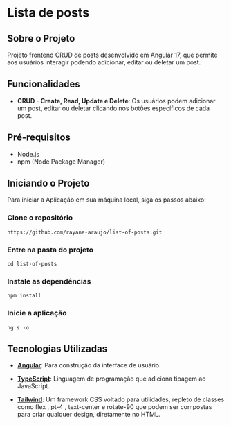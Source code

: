 # Lista de posts

## Sobre o Projeto

Projeto frontend CRUD de posts desenvolvido em Angular 17, que permite aos usuários interagir podendo adicionar, editar ou deletar um post.

## Funcionalidades

- **CRUD - Create, Read, Update e Delete**: Os usuários podem adicionar um post, editar ou deletar clicando nos botões específicos de cada post.


## Pré-requisitos

- Node.js
- npm (Node Package Manager)

## Iniciando  o Projeto
Para iniciar a Aplicação em sua máquina local, siga os passos abaixo:

### Clone o repositório
    

    https://github.com/rayane-araujo/list-of-posts.git

    

### Entre na pasta do projeto

    cd list-of-posts

### Instale as dependências

    npm install

### Inicie a aplicação

    ng s -o


## Tecnologias Utilizadas

 - [**Angular**](https://angular.dev/): Para construção da interface de usuário.
   
 - [**TypeScript**](https://www.typescriptlang.org/): Linguagem de programação que adiciona tipagem ao JavaScript.
   
 - [**Tailwind**](https://tailwindcss.com/): Um framework CSS voltado para utilidades, repleto de classes como flex , pt-4 , text-center e rotate-90 que podem ser compostas para criar qualquer design, diretamente no HTML.